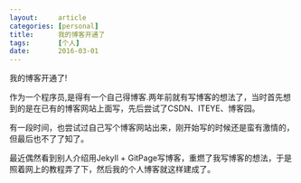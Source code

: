 ```yaml
---
layout:     article
categories: [personal]
title:      我的博客开通了
tags:       [个人]
date:       2016-03-01
---
```


我的博客开通了!

作为一个程序员,是得有一个自己得博客.两年前就有写博客的想法了，当时首先想到的是在已有的博客网站上面写，先后尝试了CSDN、ITEYE、博客园。

有一段时间，也尝试过自己写个博客网站出来，刚开始写的时候还是蛮有激情的，但最后也不了了知了。

最近偶然看到别人介绍用Jekyll + GitPage写博客，重燃了我写博客的想法，于是照着网上的教程弄了下，然后我的个人博客就这样建成了。
